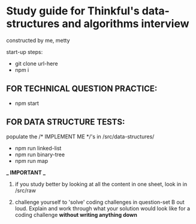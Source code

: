 # Study guide for Thinkful's data-structures and algorithms interview

constructed by me, metty

start-up steps:

- git clone url-here
- npm i

## FOR TECHNICAL QUESTION PRACTICE:

- npm start

## FOR DATA STRUCTURE TESTS:

populate the /* IMPLEMENT ME */'s in /src/data-structures/

- npm run linked-list
- npm run binary-tree
- npm run map

**_ IMPORTANT _**

1.  if you study better by looking at all the content in one sheet, look in in /src/raw

2.  challenge yourself to 'solve' coding challenges in question-set B out loud. Explain and work through what your solution would look like for a coding challenge **without writing anything down**
